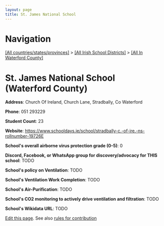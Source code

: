 ```yaml
---
layout: page
title: St. James National School
---
```

# Navigation

[[All countries/states/provinces]](../../..) > [[All Irish School Districts]](../..) > [[All In Waterford County]](..)

# St. James National School (Waterford County)

**Address**: Church Of Ireland, Church Lane, Stradbally, Co Waterford

**Phone**: 051 293229

**Student Count**: 23

**Website**: <https://www.schooldays.ie/school/stradbally-c.-of-ire.-ns-rollnumber-19726E>

**School's overall airborne virus protection grade (0-5)**: 0

**Discord, Facebook, or WhatsApp group for discovery/advocacy for THIS school**: TODO

**School's policy on Ventilation**: TODO

**School's Ventilation Work Completion**: TODO

**School's Air-Purification**: TODO

**School's CO2 monitoring to actively drive ventilation and filtration**: TODO

**School's Wikidata URL**: TODO


[Edit this page](https://github.com/ventilate-schools/Ireland/edit/main/./Waterford_County/St._James_National_School.md). See also [rules for contribution](../../../contribution-rules/)